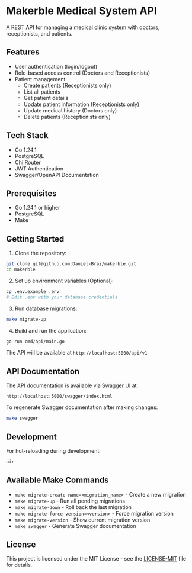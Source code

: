 # Makerble Medical System API

A REST API for managing a medical clinic system with doctors, receptionists, and patients.

## Features

- User authentication (login/logout)
- Role-based access control (Doctors and Receptionists)
- Patient management
  - Create patients (Receptionists only)
  - List all patients
  - Get patient details
  - Update patient information (Receptionists only)
  - Update medical history (Doctors only)
  - Delete patients (Receptionists only)

## Tech Stack

- Go 1.24.1
- PostgreSQL
- Chi Router
- JWT Authentication
- Swagger/OpenAPI Documentation

## Prerequisites

- Go 1.24.1 or higher
- PostgreSQL
- Make

## Getting Started

1. Clone the repository:

```bash
git clone git@github.com:Daniel-Brai/makerble.git
cd makerble
```

2. Set up environment variables (Optional):

```bash
cp .env.example .env
# Edit .env with your database credentials
```

3. Run database migrations:

```bash
make migrate-up
```

4. Build and run the application:

```bash
go run cmd/api/main.go
```

The API will be available at `http://localhost:5000/api/v1`

## API Documentation

The API documentation is available via Swagger UI at:

```
http://localhost:5000/swagger/index.html
```

To regenerate Swagger documentation after making changes:

```bash
make swagger
```

## Development

For hot-reloading during development:

```bash
air
```

## Available Make Commands

- `make migrate-create name=<migration_name>` - Create a new migration
- `make migrate-up` - Run all pending migrations
- `make migrate-down` - Roll back the last migration
- `make migrate-force version=<version>` - Force migration version
- `make migrate-version` - Show current migration version
- `make swagger` - Generate Swagger documentation

## License

This project is licensed under the MIT License - see the [LICENSE-MIT](LICENSE-MIT) file for details.

